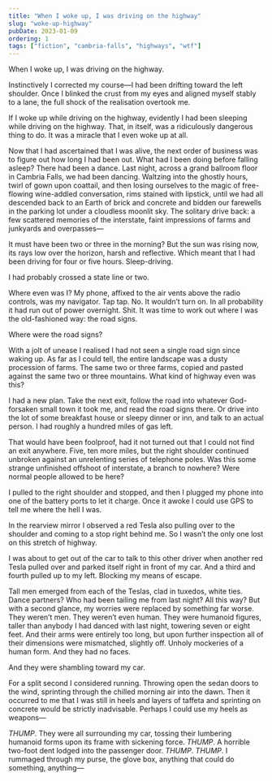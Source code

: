 ```yaml
---
title: "When I woke up, I was driving on the highway"
slug: "woke-up-highway"
pubDate: 2023-01-09
ordering: 1
tags: ["fiction", "cambria-falls", "highways", "wtf"]
---
```


<span class="small-caps">When I woke up</span>, I was driving on the highway.

Instinctively I corrected my course—I had been drifting toward the left shoulder. Once I blinked the crust from my eyes and aligned myself stably to a lane, the full shock of the realisation overtook me.

If I woke up while driving on the highway, evidently I had been sleeping while driving on the highway. That, in itself, was a ridiculously dangerous thing to do. It was a miracle that I even woke up at all.

Now that I had ascertained that I was alive, the next order of business was to figure out how long I had been out. What had I been doing before falling asleep? There had been a dance. Last night, across a grand ballroom floor in Cambria Falls, we had been dancing. Waltzing into the ghostly hours, twirl of gown upon coattail, and then losing ourselves to the magic of free-flowing wine-addled conversation, rims stained with lipstick, until we had all descended back to an Earth of brick and concrete and bidden our farewells in the parking lot under a cloudless moonlit sky. The solitary drive back: a few scattered memories of the interstate, faint impressions of farms and junkyards and overpasses—

It must have been two or three in the morning? But the sun was rising now, its rays low over the horizon, harsh and reflective. Which meant that I had been driving for four or five hours. Sleep-driving.

I had probably crossed a state line or two.

Where even was I? My phone, affixed to the air vents above the radio controls, was my navigator. Tap tap. No. It wouldn’t turn on. In all probability it had run out of power overnight. Shit. It was time to work out where I was the old-fashioned way: the road signs.

Where were the road signs?

With a jolt of unease I realised I had not seen a single road sign since waking up. As far as I could tell, the entire landscape was a dusty procession of farms. The same two or three farms, copied and pasted against the same two or three mountains. What kind of highway even was this?

I had a new plan. Take the next exit, follow the road into whatever God-forsaken small town it took me, and read the road signs there. Or drive into the lot of some breakfast house or sleepy dinner or inn, and talk to an actual person. I had roughly a hundred miles of gas left.

That would have been foolproof, had it not turned out that I could not find an exit anywhere. Five, ten more miles, but the right shoulder continued unbroken against an unrelenting series of telephone poles. Was this some strange unfinished offshoot of interstate, a branch to nowhere? Were normal people allowed to be here?

I pulled to the right shoulder and stopped, and then I plugged my phone into one of the battery ports to let it charge. Once it awoke I could use GPS to tell me where the hell I was.

In the rearview mirror I observed a red Tesla also pulling over to the shoulder and coming to a stop right behind me. So I wasn’t the only one lost on this stretch of highway.

I was about to get out of the car to talk to this other driver when another red Tesla pulled over and parked itself right in front of my car. And a third and fourth pulled up to my left. Blocking my means of escape.

Tall men emerged from each of the Teslas, clad in tuxedos, white ties. Dance partners? Who had been tailing me from last night? All this way? But with a second glance, my worries were replaced by something far worse. They weren’t men. They weren’t even human. They were humanoid figures, taller than anybody I had danced with last night, towering seven or eight feet. And their arms were entirely too long, but upon further inspection all of their dimensions were mismatched, slightly off. Unholy mockeries of a human form. And they had no faces.

And they were shambling toward my car.

For a split second I considered running. Throwing open the sedan doors to the wind, sprinting through the chilled morning air into the dawn. Then it occurred to me that I was still in heels and layers of taffeta and sprinting on concrete would be strictly inadvisable. Perhaps I could use my heels as weapons—

_THUMP_. They were all surrounding my car, tossing their lumbering humanoid forms upon its frame with sickening force. _THUMP_. A horrible two-foot dent lodged into the passenger door. _THUMP_. _THUMP_. I rummaged through my purse, the glove box, anything that could do something, anything—
